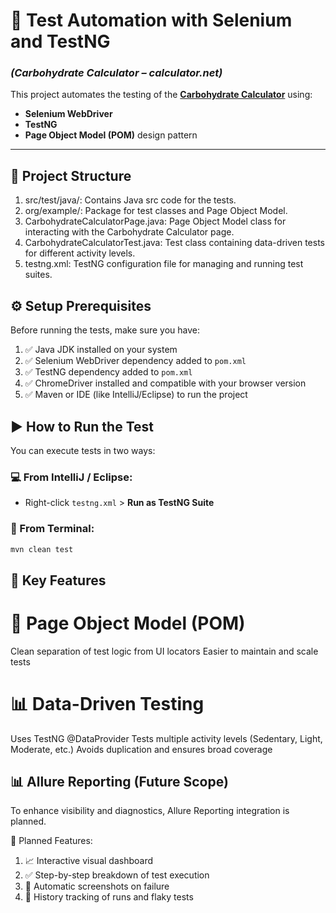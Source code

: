 # 🧪 Test Automation with Selenium and TestNG  
### *(Carbohydrate Calculator – calculator.net)*

This project automates the testing of the [**Carbohydrate Calculator**](https://www.calculator.net/carbohydrate-calculator.html) using:

- **Selenium WebDriver**
- **TestNG**
- **Page Object Model (POM)** design pattern

---

## 📁 Project Structure

1. src/test/java/: Contains Java src code for the tests.
2. org/example/: Package for test classes and Page Object Model.
3. CarbohydrateCalculatorPage.java: Page Object Model class for interacting with the Carbohydrate Calculator page.
4. CarbohydrateCalculatorTest.java: Test class containing data-driven tests for different activity levels.
5. testng.xml: TestNG configuration file for managing and running test suites.


## ⚙️ Setup Prerequisites

Before running the tests, make sure you have:

1. ✅ Java JDK installed on your system
2. ✅ Selenium WebDriver dependency added to `pom.xml`
3. ✅ TestNG dependency added to `pom.xml`
4. ✅ ChromeDriver installed and compatible with your browser version
5. ✅ Maven or IDE (like IntelliJ/Eclipse) to run the project

## ▶️ How to Run the Test

You can execute tests in two ways:

### 💻 From IntelliJ / Eclipse:
- Right-click `testng.xml` > **Run as TestNG Suite**

### 🧪 From Terminal:
```bash
mvn clean test
```
## 🔑 Key Features

# 🧱 Page Object Model (POM)
Clean separation of test logic from UI locators
Easier to maintain and scale tests
# 📊 Data-Driven Testing
Uses TestNG @DataProvider
Tests multiple activity levels (Sedentary, Light, Moderate, etc.)
Avoids duplication and ensures broad coverage


## 📊 Allure Reporting (Future Scope)

To enhance visibility and diagnostics, Allure Reporting integration is planned.

🔧 Planned Features:
1. 📈 Interactive visual dashboard
2. ✅ Step-by-step breakdown of test execution
3. 📸 Automatic screenshots on failure
4. 📂 History tracking of runs and flaky tests
